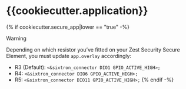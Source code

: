 # {{cookiecutter.application}}
{% if cookiecutter.secure_app|lower == "true" -%}

> [!WARNING]
>
> Depending on which resistor you’ve fitted on your Zest Security Secure Element, you must update `app.overlay` accordingly:
>
> - R3 (Default): `<&sixtron_connector DIO1 GPIO_ACTIVE_HIGH>;`
> - R4: `<&sixtron_connector DIO6 GPIO_ACTIVE_HIGH>;`
> - R5: `<&sixtron_connector DIO11 GPIO_ACTIVE_HIGH>;`
{% endif -%}